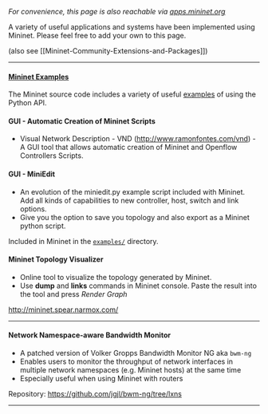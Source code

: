 <i>For convenience, this page is also reachable via [apps.mininet.org](http://apps.mininet.org)</i>

A variety of useful applications and systems have been implemented using Mininet. Please feel free to add your own to this page.

(also see [[Mininet-Community-Extensions-and-Packages]])

---
#### [Mininet Examples](https://github.com/mininet/mininet/tree/master/examples)

The Mininet source code includes a variety of useful [examples](https://github.com/mininet/mininet/tree/master/examples) of using the Python API.

#### GUI - Automatic Creation of Mininet Scripts

* Visual Network Description - VND (http://www.ramonfontes.com/vnd) - A GUI tool that allows automatic creation of Mininet and Openflow Controllers Scripts.

#### GUI - MiniEdit

* An evolution of the miniedit.py example script included with Mininet.  Add all kinds of capabilities to new controller, host, switch and link options.
* Give you the option to save you topology and also export as a Mininet python script.

Included in Mininet in the [`examples/`](https://github.com/mininet/mininet/tree/master/examples) directory.

#### Mininet Topology Visualizer

* Online tool to visualize the topology generated by Mininet.
* Use **dump** and **links** commands in Mininet console. Paste the result into the tool and press _Render Graph_

http://mininet.spear.narmox.com/


---

#### Network Namespace-aware Bandwidth Monitor

* A patched version of Volker Gropps Bandwidth Monitor NG aka `bwm-ng`
* Enables users to monitor the throughput of network interfaces in multiple network namespaces (e.g. Mininet hosts) at the same time
* Especially useful when using Mininet with routers

Repository: https://github.com/jgjl/bwm-ng/tree/lxns

---